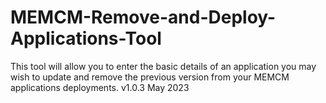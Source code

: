 # MEMCM-Remove-and-Deploy-Applications-Tool
This tool will allow you to enter the basic details of an application you may wish to update and remove the previous version from your MEMCM applications deployments.
v1.0.3
May 2023